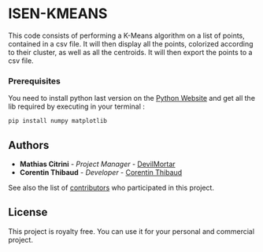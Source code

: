 # ISEN-KMEANS

This code consists of performing a K-Means algorithm on a list of points, contained in a csv file.
It will then display all the points, colorized according to their cluster, as well as all the centroids.
It will then export the points to a csv file.

### Prerequisites

You need to install python last version on the [Python Website](https://www.python.org/) and get all the lib required by executing in your terminal :

```
pip install numpy matplotlib
```

## Authors

* **Mathias Citrini** - *Project Manager* - [DevilMortar](https://github.com/DevilMortar)
* **Corentin Thibaud** - *Developer* - [Corentin Thibaud](https://github.com/corentinthibaud)

See also the list of [contributors](https://github.com/DevilMortar/ISEN-KMEANS/graphs/contributors) who participated in this project.

## License

This project is royalty free. You can use it for your personal and commercial project.

